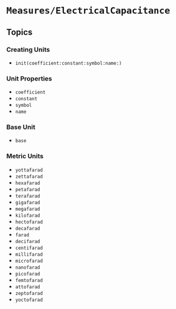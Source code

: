 # ``Measures/ElectricalCapacitance``

## Topics

### Creating Units

- ``init(coefficient:constant:symbol:name:)``

### Unit Properties

- ``coefficient``
- ``constant``
- ``symbol``
- ``name``

### Base Unit

- ``base``

### Metric Units

- ``yottafarad``
- ``zettafarad``
- ``hexafarad``
- ``petafarad``
- ``terafarad``
- ``gigafarad``
- ``megafarad``
- ``kilofarad``
- ``hectofarad``
- ``decafarad``
- ``farad``
- ``decifarad``
- ``centifarad``
- ``millifarad``
- ``microfarad``
- ``nanofarad``
- ``picofarad``
- ``femtofarad``
- ``attofarad``
- ``zeptofarad``
- ``yoctofarad``
